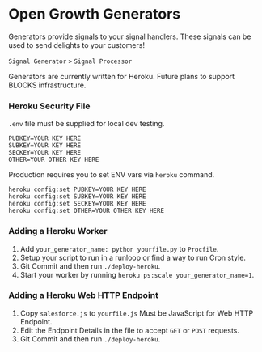 # Open Growth Generators

Generators provide signals to your signal handlers.
These signals can be used to send delights to your customers!

`Signal Generator` `>` `Signal Processor`

Generators are currently written for Heroku.
Future plans to support BLOCKS infrastructure.

### Heroku Security File

`.env` file must be supplied for local dev testing.

```shell
PUBKEY=YOUR KEY HERE
SUBKEY=YOUR KEY HERE
SECKEY=YOUR KEY HERE
OTHER=YOUR OTHER KEY HERE
```

Production requires you to set ENV vars via `heroku` command.

```shell
heroku config:set PUBKEY=YOUR KEY HERE
heroku config:set SUBKEY=YOUR KEY HERE
heroku config:set SECKEY=YOUR KEY HERE
heroku config:set OTHER=YOUR OTHER KEY HERE
```

### Adding a Heroku Worker

 1. Add `your_generator_name: python yourfile.py` to `Procfile`.
 2. Setup your script to run in a runloop or find a way to run Cron style.
 3. Git Commit and then run `./deploy-heroku`.
 4. Start your worker by running `heroku ps:scale your_generator_name=1`.

### Adding a Heroku Web HTTP Endpoint

 1. Copy `salesforce.js` to `yourfile.js` Must be JavaScript for Web HTTP Endpoint.
 2. Edit the Endpoint Details in the file to accept `GET` or `POST` requests.
 3. Git Commit and then run `./deploy-heroku`.

